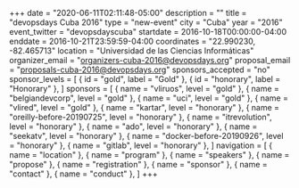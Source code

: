 +++
date = "2020-06-11T02:11:48-05:00"
description = ""
title = "devopsdays Cuba 2016"
type = "new-event"
city = "Cuba"
year = "2016"
event_twitter = "devopsdayscuba"
startdate = 2016-10-18T00:00:00-04:00
enddate = 2016-10-21T23:59:59-04:00
coordinates = "22.990230, -82.465713"
location = "Universidad de las Ciencias Informáticas"
organizer_email = "organizers-cuba-2016@devopsdays.org"
proposal_email = "proposals-cuba-2016@devopsdays.org"
sponsors_accepted = "no"
sponsor_levels = [
    { id = "gold", label = "Gold" },
    { id = "honorary", label = "Honorary" },
]
sponsors = [
    { name = "vliruos", level = "gold" },
    { name = "belgiandevcorp", level = "gold" },
    { name = "uci", level = "gold" },
    { name = "vlired", level = "gold" },
    { name = "kartar", level = "honorary" },
    { name = "oreilly-before-20190725", level = "honorary" },
    { name = "itrevolution", level = "honorary" },
    { name = "ado", level = "honorary" },
    { name = "seekatv", level = "honorary" },
    { name = "docker-before-20190926", level = "honorary" },
    { name = "gitlab", level = "honorary" },
]
navigation = [
    { name = "location" },
    { name = "program" },
    { name = "speakers" },
    { name = "propose" },
    { name = "registration" },
    { name = "sponsor" },
    { name = "contact" },
    { name = "conduct" },
]
+++

